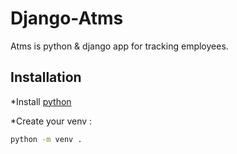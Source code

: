 # Django-Atms
 Atms is python & django app for tracking employees.
 
 ## Installation
   *Install [python](https://www.python.org/downloads/release/python-391/)
 
 
   *Create your venv : 
 ```bash
python -m venv .
```
